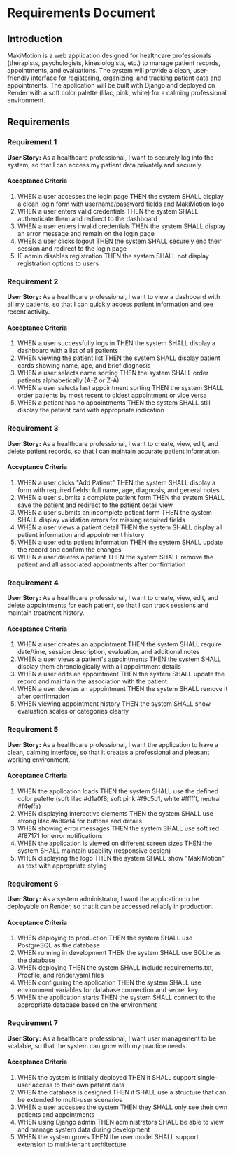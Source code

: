 # Requirements Document

## Introduction

MakiMotion is a web application designed for healthcare professionals (therapists, psychologists, kinesiologists, etc.) to manage patient records, appointments, and evaluations. The system will provide a clean, user-friendly interface for registering, organizing, and tracking patient data and appointments. The application will be built with Django and deployed on Render with a soft color palette (lilac, pink, white) for a calming professional environment.

## Requirements

### Requirement 1

**User Story:** As a healthcare professional, I want to securely log into the system, so that I can access my patient data privately and securely.

#### Acceptance Criteria

1. WHEN a user accesses the login page THEN the system SHALL display a clean login form with username/password fields and MakiMotion logo
2. WHEN a user enters valid credentials THEN the system SHALL authenticate them and redirect to the dashboard
3. WHEN a user enters invalid credentials THEN the system SHALL display an error message and remain on the login page
4. WHEN a user clicks logout THEN the system SHALL securely end their session and redirect to the login page
5. IF admin disables registration THEN the system SHALL not display registration options to users

### Requirement 2

**User Story:** As a healthcare professional, I want to view a dashboard with all my patients, so that I can quickly access patient information and see recent activity.

#### Acceptance Criteria

1. WHEN a user successfully logs in THEN the system SHALL display a dashboard with a list of all patients
2. WHEN viewing the patient list THEN the system SHALL display patient cards showing name, age, and brief diagnosis
3. WHEN a user selects name sorting THEN the system SHALL order patients alphabetically (A-Z or Z-A)
4. WHEN a user selects last appointment sorting THEN the system SHALL order patients by most recent to oldest appointment or vice versa
5. WHEN a patient has no appointments THEN the system SHALL still display the patient card with appropriate indication

### Requirement 3

**User Story:** As a healthcare professional, I want to create, view, edit, and delete patient records, so that I can maintain accurate patient information.

#### Acceptance Criteria

1. WHEN a user clicks "Add Patient" THEN the system SHALL display a form with required fields: full name, age, diagnosis, and general notes
2. WHEN a user submits a complete patient form THEN the system SHALL save the patient and redirect to the patient detail view
3. WHEN a user submits an incomplete patient form THEN the system SHALL display validation errors for missing required fields
4. WHEN a user views a patient detail THEN the system SHALL display all patient information and appointment history
5. WHEN a user edits patient information THEN the system SHALL update the record and confirm the changes
6. WHEN a user deletes a patient THEN the system SHALL remove the patient and all associated appointments after confirmation

### Requirement 4

**User Story:** As a healthcare professional, I want to create, view, edit, and delete appointments for each patient, so that I can track sessions and maintain treatment history.

#### Acceptance Criteria

1. WHEN a user creates an appointment THEN the system SHALL require date/time, session description, evaluation, and additional notes
2. WHEN a user views a patient's appointments THEN the system SHALL display them chronologically with all appointment details
3. WHEN a user edits an appointment THEN the system SHALL update the record and maintain the association with the patient
4. WHEN a user deletes an appointment THEN the system SHALL remove it after confirmation
5. WHEN viewing appointment history THEN the system SHALL show evaluation scales or categories clearly

### Requirement 5

**User Story:** As a healthcare professional, I want the application to have a clean, calming interface, so that it creates a professional and pleasant working environment.

#### Acceptance Criteria

1. WHEN the application loads THEN the system SHALL use the defined color palette (soft lilac #d1a0f8, soft pink #f9c5d1, white #ffffff, neutral #f4effa)
2. WHEN displaying interactive elements THEN the system SHALL use strong lilac #a86ef4 for buttons and details
3. WHEN showing error messages THEN the system SHALL use soft red #f87171 for error notifications
4. WHEN the application is viewed on different screen sizes THEN the system SHALL maintain usability (responsive design)
5. WHEN displaying the logo THEN the system SHALL show "MakiMotion" as text with appropriate styling

### Requirement 6

**User Story:** As a system administrator, I want the application to be deployable on Render, so that it can be accessed reliably in production.

#### Acceptance Criteria

1. WHEN deploying to production THEN the system SHALL use PostgreSQL as the database
2. WHEN running in development THEN the system SHALL use SQLite as the database
3. WHEN deploying THEN the system SHALL include requirements.txt, Procfile, and render.yaml files
4. WHEN configuring the application THEN the system SHALL use environment variables for database connection and secret key
5. WHEN the application starts THEN the system SHALL connect to the appropriate database based on the environment

### Requirement 7

**User Story:** As a healthcare professional, I want user management to be scalable, so that the system can grow with my practice needs.

#### Acceptance Criteria

1. WHEN the system is initially deployed THEN it SHALL support single-user access to their own patient data
2. WHEN the database is designed THEN it SHALL use a structure that can be extended to multi-user scenarios
3. WHEN a user accesses the system THEN they SHALL only see their own patients and appointments
4. WHEN using Django admin THEN administrators SHALL be able to view and manage system data during development
5. WHEN the system grows THEN the user model SHALL support extension to multi-tenant architecture